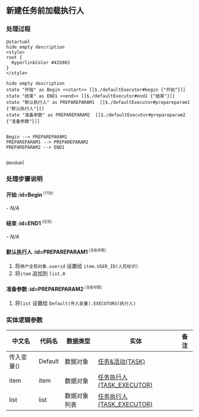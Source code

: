 ## 新建任务前加载执行人 <!-- {docsify-ignore-all} -->

   

### 处理过程

```plantuml
@startuml
hide empty description
<style>
root {
  HyperlinkColor #42b983
}
</style>

hide empty description
state "开始" as Begin <<start>> [[$./defaultExecutor#begin {"开始"}]]
state "结束" as END1 <<end>> [[$./defaultExecutor#end1 {"结束"}]]
state "默认执行人" as PREPAREPARAM1  [[$./defaultExecutor#prepareparam1 {"默认执行人"}]]
state "准备参数" as PREPAREPARAM2  [[$./defaultExecutor#prepareparam2 {"准备参数"}]]


Begin --> PREPAREPARAM1
PREPAREPARAM1 --> PREPAREPARAM2
PREPAREPARAM2 --> END1


@enduml
```


### 处理步骤说明

#### 开始 :id=Begin<sup class="footnote-symbol"> <font color=gray size=1>[开始]</font></sup>



*- N/A*
#### 结束 :id=END1<sup class="footnote-symbol"> <font color=gray size=1>[结束]</font></sup>



*- N/A*

#### 默认执行人 :id=PREPAREPARAM1<sup class="footnote-symbol"> <font color=gray size=1>[准备参数]</font></sup>



1. 将`用户全局对象.userid` 设置给  `item.USER_ID(人员标识)`
2. 将`item` 追加到  `list.0`

#### 准备参数 :id=PREPAREPARAM2<sup class="footnote-symbol"> <font color=gray size=1>[准备参数]</font></sup>



1. 将`list` 设置给  `Default(传入变量).EXECUTORS(执行人)`



### 实体逻辑参数

|    中文名   |    代码名    |  数据类型    |  实体   |备注 |
| --------| --------| -------- | -------- | --------   |
|传入变量(<i class="fa fa-check"/></i>)|Default|数据对象|[任务&活动(TASK)](module/crm/task.md)||
|item|item|数据对象|[任务执行人(TASK_EXECUTOR)](module/crm/task_executor.md)||
|list|list|数据对象列表|[任务执行人(TASK_EXECUTOR)](module/crm/task_executor.md)||
